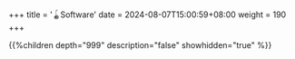 +++
title = '🪀Software'
date = 2024-08-07T15:00:59+08:00
weight = 190
+++


{{%children depth="999" description="false" showhidden="true" %}}
